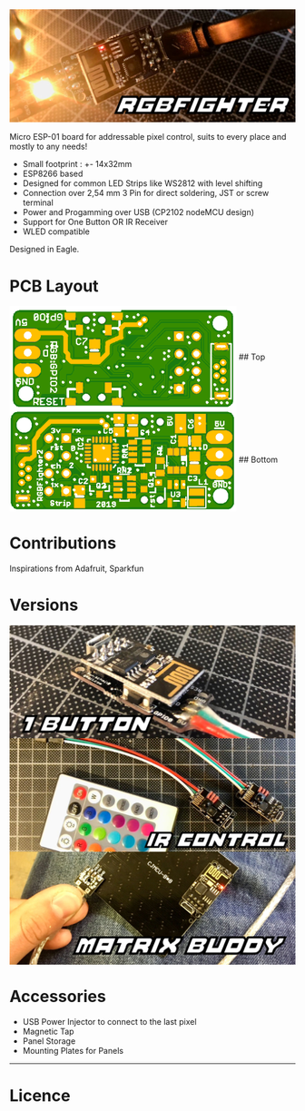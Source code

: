 <img src="images/Banner.jpg?raw=true">

Micro ESP-01 board for addressable pixel control, suits to every place and mostly to any needs!

* Small footprint : +- 14x32mm
* ESP8266 based
* Designed for common LED Strips like WS2812 with level shifting
* Connection over 2,54 mm 3 Pin for direct soldering, JST or screw terminal
* Power and Progamming over USB (CP2102 nodeMCU design)
* Support for One Button OR IR Receiver
* WLED compatible

Designed in Eagle.

# PCB Layout
<img src="images/WidgetEsp8266RGBv4StripTOPNoID.png?raw=true" width="400" align="center">
## Top
<img src="images/WidgetEsp8266RGBv4StripBottom.png?raw=true" width="400" align="center">
## Bottom

# Contributions
Inspirations from Adafruit, Sparkfun

# Versions
<img src="images/OneButton.jpg?raw=true" align="center">
<img src="images/IrControl.jpg?raw=true" align="center">
<img src="images/MatrixBuddy.jpg?raw=true" align="center">

# Accessories
* USB Power Injector to connect to the last pixel
* Magnetic Tap
* Panel Storage
* Mounting Plates for Panels

---

# Licence
